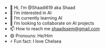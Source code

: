 - 👋 Hi, I’m @Shaadi619 aka Shaad
- 👀 I’m interested in AI
- 🌱 I’m currently learning AI
- 💞️ I’m looking to collaborate on AI projects
- 📫 How to reach me shaadssem@gmail.com
- 😄 Pronouns: He/Him
- ⚡ Fun fact: I love Chelsea

<!---
Shaadi619/Shaadi619 is a ✨ special ✨ repository because its `README.md` (this file) appears on your GitHub profile.
You can click the Preview link to take a look at your changes.
--->
